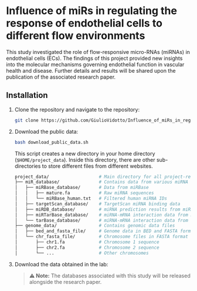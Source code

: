 # Influence of miRs in regulating the response of endothelial cells to different flow environments

This study investigated the role of flow-responsive micro-RNAs (miRNAs) in endothelial cells (ECs). The findings of this project provided new insights into the molecular mechanisms governing endothelial function in vascular health and disease. Further details and results will be shared upon the publication of the associated research paper.

## Installation

1. Clone the repository and navigate to the repository:
    ```bash
    git clone https://github.com/GiulioVidotto/Influence_of_miRs_in_regulating_the_response_of_endothelial_cells_to_different_flow_environments.git
    ```
2. Download the public data:
    ```bash
    bash download_public_data.sh
    ```
    This script creates a new directory in your home directory (`$HOME/project_data`). Inside this directory, there are other sub-directories to store different files from different websites.
    ```bash
    project_data/                   # Main directory for all project-related data
    ├── miR_database/               # Contains data from various miRNA databases
    │   ├── miRBase_database/       # Data from miRBase
    │   │   ├── mature.fa           # Raw miRNA sequences
    │   │   └── miRBase_human.txt   # Filtered human miRNA IDs
    │   ├── targetScan_database/    # TargetScan miRNA binding data
    │   ├── miRDB_database/         # miRNA prediction results from miRDB
    │   ├── miRTarBase_database/    # miRNA-mRNA interaction data from miRTarBase
    │   └── tarBase_database/       # miRNA-mRNA interaction data from TarBase
    ├── genome_data/                # Contains genomic data files
    │   ├── bed_and_fasta_file/     # Genome data in BED and FASTA formats
    │   └── chr_fasta_file/         # Chromosome files in FASTA format
    │       ├── chr1.fa             # Chromosome 1 sequence
    │       ├── chr2.fa             # Chromosome 2 sequence
    │       └── ...                 # Other chromosomes
    ```
4. Download the data obtained in the lab:
    > **⚠️ Note:** The databases associated with this study will be released alongside the research paper.
